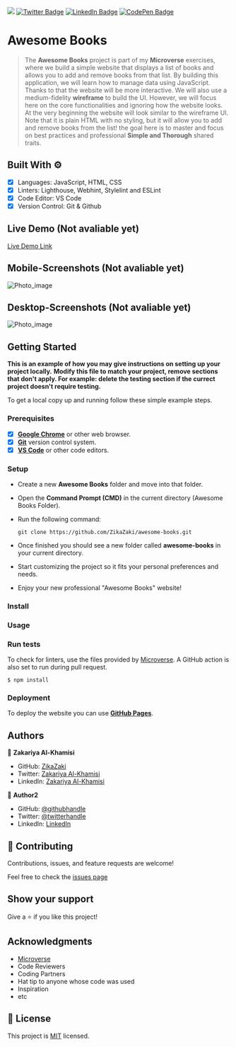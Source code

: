![](https://img.shields.io/badge/Microverse-blueviolet)
[![Twitter Badge](https://img.shields.io/badge/Twitter-Profile-informational?style=flat&logo=twitter&logoColor=white&color=1CA2F1)](https://twitter.com/ZikaZaki)
[![LinkedIn Badge](https://img.shields.io/badge/LinkedIn-Profile-informational?style=flat&logo=linkedin&logoColor=white&color=0D76A8)](https://www.linkedin.com/in/zakariyaalkhamisisap)
[![CodePen Badge](https://img.shields.io/badge/CodePen-Profile-informational?style=flat&logo=codepen&logoColor=white&color=black)](https://codepen.io/zikazaki)

# Awesome Books

> The **Awesome Books** project is part of my **Microverse** exercises, where we build a simple website that displays a list of books and allows you to add and remove books from that list. By building this application, we will learn how to manage data using JavaScript. Thanks to that the website will be more interactive. We will also use a medium-fidelity **wireframe** to build the UI. However, we will focus here on the core functionalities and ignoring how the website looks. At the very beginning the website will look similar to the wireframe UI. Note that it is plain HTML with no styling, but it will allow you to add and remove books from the list! the goal here is to master and focus on best practices and professional **Simple and Thorough** shared traits.

## Built With ⚙️

- [x] Languages:  JavaScript, HTML, CSS
- [x] Linters: Lighthouse, Webhint, Stylelint and ESLint
- [x] Code Editor: VS Code
- [x] Version Control: Git & Github
## Live Demo (Not avaliable yet)

[Live Demo Link](https://livedemo.com)

## Mobile-Screenshots (Not avaliable yet)

![Photo_image](/assets/img/mobile-screenshot.png)

## Desktop-Screenshots (Not avaliable yet)

![Photo_image](/assets/img/desktop-screenshot.png)

## Getting Started

**This is an example of how you may give instructions on setting up your project locally.**
**Modify this file to match your project, remove sections that don't apply. For example: delete the testing section if the currect project doesn't require testing.**


To get a local copy up and running follow these simple example steps.

### Prerequisites

- [x] **[Google Chrome](https://www.google.com/chrome/)** or other web browser.
- [x] **[Git](https://git-scm.com/downloads)** version control system.
- [x] **[VS Code](https://code.visualstudio.com/download)** or other code editors.

### Setup

- Create a new **Awesome Books** folder and move into that folder.
- Open the **Command Prompt (CMD)** in the current directory (Awesome Books Folder).
- Run the following command:

  ```
  git clone https://github.com/ZikaZaki/awesome-books.git
  ```

- Once finished you should see a new folder called **awesome-books** in your current directory.
- Start customizing the project so it fits your personal preferences and needs.
- Enjoy your new professional "Awesome Books" website!

### Install

### Usage

### Run tests

To check for linters, use the files provided by [Microverse](https://github.com/microverseinc/linters-config). A GitHub action is also set to run during pull request.

```
$ npm install
```

### Deployment

To deploy the website you can use **[GitHub Pages](https://docs.github.com/en/pages)**.

## Authors

👤 **Zakariya Al-Khamisi**

- GitHub: [ZikaZaki](https://github.com/ZikaZaki)
- Twitter: [Zakariya Al-Khamisi](https://twitter.com/ZakariyaKhamisi)
- LinkedIn: [Zakariya Al-Khamisi](https://www.linkedin.com/in/zakariyaalkhamisisap/)

👤 **Author2**

- GitHub: [@githubhandle](https://github.com/githubhandle)
- Twitter: [@twitterhandle](https://twitter.com/twitterhandle)
- LinkedIn: [LinkedIn](https://linkedin.com/in/linkedinhandle)

## 🤝 Contributing

Contributions, issues, and feature requests are welcome!

Feel free to check the [issues page](https://github.com/ZikaZaki/awesome-books/issues)

## Show your support

Give a ⭐️ if you like this project!

## Acknowledgments

- [Microverse](https://www.microverse.org/)
- Code Reviewers
- Coding Partners
- Hat tip to anyone whose code was used
- Inspiration
- etc

## 📝 License

This project is [MIT](./LICENSE) licensed.
